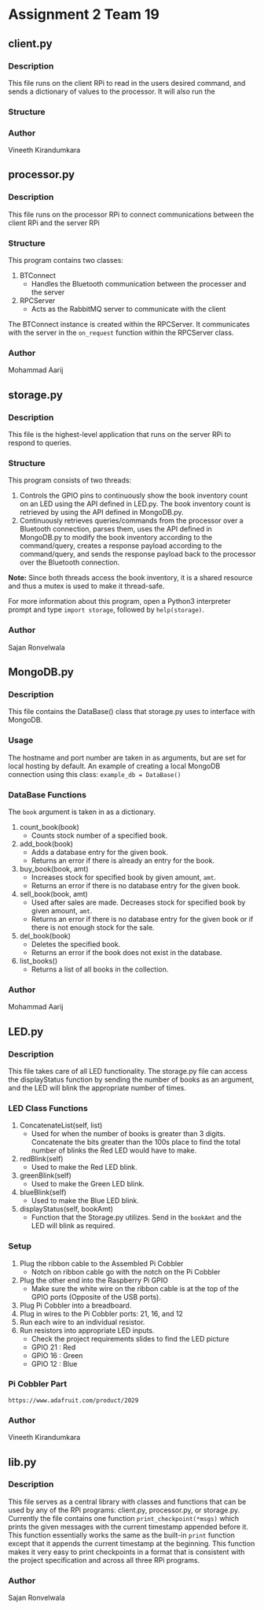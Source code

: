 # Assignment 2 Team 19

## client.py
### Description
This file runs on the client RPi to read in the users desired command, and sends a dictionary of values to the processor. It will also run the 
### Structure

### Author
Vineeth Kirandumkara

## processor.py
### Description
This file runs on the processor RPi to connect communications between the client RPi and the server RPi
### Structure
This program contains two classes:
1. BTConnect
    * Handles the Bluetooth communication between the processer and the server
2. RPCServer
    * Acts as the RabbitMQ server to communicate with the client

The BTConnect instance is created within the RPCServer. It communicates with the server in the ```on_request``` function within the RPCServer class.

### Author
Mohammad Aarij

## storage.py
### Description
This file is the highest-level application that runs on the server RPi to 
respond to queries.
### Structure
This program consists of two threads:
1. Controls the GPIO pins to continuously show the book inventory count on an 
   LED using the API defined in LED.py.  The book inventory count is retrieved
   by using the API defined in MongoDB.py.
2. Continuously retrieves queries/commands from the processor over a Bluetooth
   connection, parses them, uses the API defined in MongoDB.py to modify the
   book inventory according to the command/query, creates a response payload
   according to the command/query, and sends the response payload back to the
   processor over the Bluetooth connection.

**Note:** Since both threads access the book inventory, it is a shared resource and
thus a mutex is used to make it thread-safe.

For more information about this program, open a Python3 interpreter prompt and
type ```import storage```, followed by ```help(storage)```.

### Author
Sajan Ronvelwala

## MongoDB.py

### Description
This file contains the DataBase() class that storage.py uses to interface with MongoDB.

### Usage

The hostname and port number are taken in as arguments, but are set for local hosting by default. An example of creating a local MongoDB connection using this class:
```example_db = DataBase()```

### DataBase Functions
The ```book``` argument is taken in as a dictionary.
1. count_book(book)
    * Counts stock number of a specified book.
2. add_book(book)
    * Adds a database entry for the given book.
    * Returns an error if there is already an entry for the book.
3. buy_book(book, amt)
    * Increases stock for specified book by given amount, ```amt```. 
    * Returns an error if there is no database entry for the given book.
4. sell_book(book, amt)
    * Used after sales are made. Decreases stock for specified book by given amount, ```amt```. 
    * Returns an error if there is no database entry for the given book or if there is not enough stock for the sale.
5. del_book(book)
    * Deletes the specified book.
    * Returns an error if the book does not exist in the database.
6. list_books()
    * Returns a list of all books in the collection.

### Author
Mohammad Aarij

## LED.py
### Description
This file takes care of all LED functionality. The storage.py file can access the displayStatus function by sending the number of books as an argument, and the LED will blink the appropriate number of times.

### LED Class Functions
1. ConcatenateList(self, list)
    * Used for when the number of books is greater than 3 digits. Concatenate the bits greater than the 100s place to find the total number of blinks the Red LED would have to make.
2. redBlink(self)
    * Used to make the Red LED blink.
3. greenBlink(self)
    * Used to make the Green LED blink.
4. blueBlink(self)
    * Used to make the Blue LED blink.
5. displayStatus(self, bookAmt)
    * Function that the Storage.py utilizes. Send in the `bookAmt` and the LED will blink as required.

### Setup
1. Plug the ribbon cable to the Assembled Pi Cobbler
    * Notch on ribbon cable go with the notch on the Pi Cobbler
2. Plug the other end into the Raspberry Pi GPIO
    * Make sure the white wire on the ribbon cable is at the top of the GPIO ports (Opposite of the USB ports).
3. Plug Pi Cobbler into a breadboard.
4. Plug in wires to the Pi Cobbler ports: 21, 16, and 12
5. Run each wire to an individual resistor.
6. Run resistors into appropriate LED inputs.
    * Check the project requirements slides to find the LED picture
    * GPIO 21 : Red
    * GPIO 16 : Green
    * GPIO 12 : Blue

### Pi Cobbler Part
    https://www.adafruit.com/product/2029
    
### Author
Vineeth Kirandumkara

## lib.py

### Description

This file serves as a central library with classes and functions that can be
used by any of the RPi programs: client.py, processor.py, or storage.py.  
Currently the file contains one function ```print_checkpoint(*msgs)``` which
prints the given messages with the current timestamp appended before it.  This
function essentially works the same as the built-in ```print``` function except
that it appends the current timestamp at the beginning. This function makes it
very easy to print checkpoints in a format that is consistent with the project
specification and across all three RPi programs.

### Author
Sajan Ronvelwala

